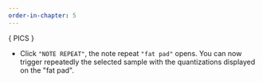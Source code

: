 ```yaml
---
order-in-chapter: 5
---
```


{ PICS }

- Click `"NOTE REPEAT"`, the note repeat `"fat pad"` opens. You can now trigger repeatedly the selected sample with the quantizations displayed on the "fat pad".
